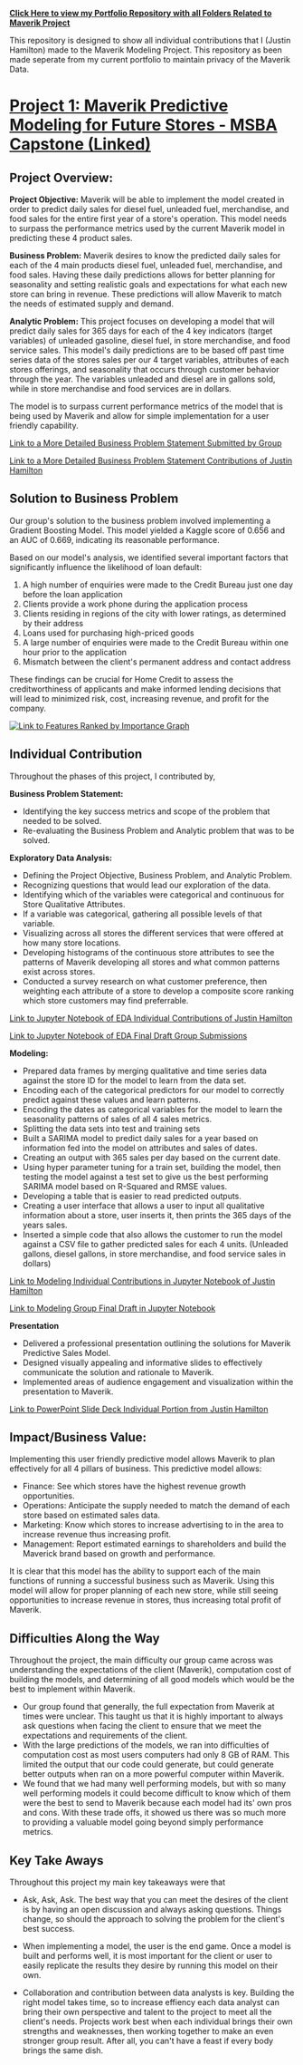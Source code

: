 
**[Click Here to view my Portfolio Repository with all Folders Related to Maverik Project](https://github.com/justinhamilton125/Justin_Hamilton_Maverik_Project_Portfolio)**

This repository is designed to show all individual contributions that I (Justin Hamilton) made to the Maverik Modeling Project. This repository as been made seperate from my current portfolio to maintain privacy of the Maverik Data.

# [Project 1: Maverik Predictive Modeling for Future Stores - MSBA Capstone (Linked)](https://github.com/justinhamilton125/Justin_Hamilton_Maverik_Project_Portfolio/tree/main/Project%201:%20Maverik%20Modeling%20Project)

## Project Overview:

**Project Objective:** 
Maverik will be able to implement the model created in order to predict daily sales for diesel fuel, unleaded fuel, merchandise, and food sales for the entire first year of a store's operation. This model needs to surpass the performance metrics used by the current Maverik model in predicting these 4 product sales. 

**Business Problem:**
Maverik desires to know the predicted daily sales for each of the 4 main products diesel fuel, unleaded fuel, merchandise, and food sales. Having these daily predictions allows for better planning for seasonality and setting realistic goals and expectations for what each new store can bring in revenue. These predictions will allow Maverik to match the needs of estimated supply and demand. 


**Analytic Problem:**
This project focuses on developing a model that will predict daily sales for 365 days for each of the 4 key indicators (target variables) of unleaded gasoline, diesel fuel, in store merchandise, and food service sales. This model's daily predictions are to be based off past time series data of the stores sales per our 4 target variables, attributes of each stores offerings, and seasonality that occurs through customer behavior through the year. The variables unleaded and diesel are in gallons sold, while in store merchandise and food services are in dollars. 

The model is to surpass current performance metrics of the model that is being used by Maverik and allow for simple implementation for a user friendly capability. 



[Link to a More Detailed Business Problem Statement Submitted by Group](https://github.com/justinhamilton125/IS-6813-Maverick-Case-Competition/blob/main/Business%20Problem%20Statement%20Final%20Draft/IS%206813%20Maverick%20Business%20Problem%20Statement.pdf)


[Link to a More Detailed Business Problem Statement Contributions of Justin Hamilton](https://github.com/justinhamilton125/Justin_Hamilton_Maverik_Project_Portfolio/blob/main/Project%201%3A%20Maverik%20Modeling%20Project/Business%20Problem%20Statement%20Files/Business%20Problem%20Statement%20Justin%20Hamilton%20Individual%20Contributition.pdf)


## Solution to Business Problem
Our group's solution to the business problem involved implementing a Gradient Boosting Model. This model yielded a Kaggle score of 0.656 and an AUC of 0.669, indicating its reasonable performance.

Based on our model's analysis, we identified several important factors that significantly influence the likelihood of loan default:

1. A high number of enquiries were made to the Credit Bureau just one day before the loan application
2. Clients provide a work phone during the application process
3. Clients residing in regions of the city with lower ratings, as determined by their address
4. Loans used for purchasing high-priced goods
5. A large number of enquiries were made to the Credit Bureau within one hour prior to the application
6. Mismatch between the client's permanent address and contact address

These findings can be crucial for Home Credit to assess the creditworthiness of applicants and make informed lending decisions that will lead to minimized risk, cost, increasing revenue, and profit for the company.


[![Link to Features Ranked by Importance Graph](https://github.com/justinhamilton125/Justin_Hamilton_Portfolio/blob/main/Project%201%3A%20Home%20Credit%20Default%20Model%20Files/Images/Feature%20Importance%20Solution%20Graph.png)](https://github.com/justinhamilton125/Justin_Hamilton_Portfolio/blob/main/Project%201%3A%20Home%20Credit%20Default%20Model%20Files/Images/Feature%20Importance%20Solution%20Graph.png)


## Individual Contribution

Throughout the phases of this project, I contributed by,

**Business Problem Statement:**
- Identifying the key success metrics and scope of the problem that needed to be solved.
- Re-evaluating the Business Problem and Analytic problem that was to be solved.


**Exploratory Data Analysis:**

- Defining the Project Objective, Business Problem, and Analytic Problem.
- Recognizing questions that would lead our exploration of the data.
- Identifying which of the variables were categorical and continuous for Store Qualitative Attributes.
- If a variable was categorical, gathering all possible levels of that variable.
- Visualizing across all stores the different services that were offered at how many store locations.
- Developing histograms of the continuous store attributes to see the patterns of Maverik developing all stores and what common patterns exist across stores.
- Conducted a survey research on what customer preference, then weighting each attribute of a store to develop a composite score ranking which store customers may find preferrable. 


[Link to Jupyter Notebook of EDA Individual Contributions of Justin Hamilton](https://github.com/justinhamilton125/Justin_Hamilton_Maverik_Project_Portfolio/blob/main/Project%201%3A%20Maverik%20Modeling%20Project/Exploratory%20Data%20Analysis%20Files/Justin%20Hamilton%20EDA%20(2).ipynb)


[Link to Jupyter Notebook of EDA Final Draft Group Submissions](https://github.com/justinhamilton125/IS-6813-Maverick-Case-Competition/blob/main/EDA%20Final%20Draft/Group%207%20EDA%20Final%20Draft.ipynb)


**Modeling:**

- Prepared data frames by merging qualitative and time series data against the store ID for the model to learn from the data set.
- Encoding each of the categorical predictors for our model to correctly predict against these values and learn patterns.
- Encoding the dates as categorical variables for the model to learn the seasonality patterns of sales of all 4 sales metrics.
- Splitting the data sets into test and training sets
- Built a SARIMA model to predict daily sales for a year based on information fed into the model on attributes and sales of dates.
- Creating an output with 365 sales per day based on the current date.
- Using hyper parameter tuning for a train set, building the model, then testing the model against a test set to give us the best performing SARIMA model based on R-Squared and RMSE values. 
- Developing a table that is easier to read predicted outputs.
- Creating a user interface that allows a user to input all qualitative information about a store, user inserts it, then prints the 365 days of the years sales.
- Inserted a simple code that also allows the customer to run the model against a CSV file to gather predicted sales for each 4 units. (Unleaded gallons, diesel gallons, in store merchandise, and food service sales in dollars)


[Link to Modeling Individual Contributions in Jupyter Notebook of Justin Hamilton](https://github.com/justinhamilton125/Justin_Hamilton_Maverik_Project_Portfolio/blob/main/Project%201%3A%20Maverik%20Modeling%20Project/Modeling%20Files/Justin%20Hamilton%20Modeling%20Contribution%20October%2030%2C%202023.ipynb)

[Link to Modeling Group Final Draft in Jupyter Notebook](https://github.com/justinhamilton125/IS-6813-Maverick-Case-Competition/blob/main/Model%20Final%20Draft/Capstone%20Modeling%20Assignment%20Group%207%20(1).ipynb)


**Presentation**
- Delivered a professional presentation outlining the solutions for Maverik Predictive Sales Model.
- Designed visually appealing and informative slides to effectively communicate the solution and rationale to Maverik.
- Implemented areas of audience engagement and visualization within the presentation to Maverik. 

[Link to PowerPoint Slide Deck Individual Portion from Justin Hamilton](https://github.com/justinhamilton125/Justin_Hamilton_Maverik_Project_Portfolio/tree/main/Project%201%3A%20Maverik%20Modeling%20Project/Final%20Presentation%20Files)

## Impact/Business Value:

Implementing this user friendly predictive model allows Maverik to plan effectively for all 4 pillars of business. This predictive model allows:

- Finance: See which stores have the highest revenue growth opportunities.
- Operations: Anticipate the supply needed to match the demand of each store based on estimated sales data.
- Marketing: Know which stores to increase advertising to in the area to increase revenue thus increasing profit.
- Management: Report estimated earnings to shareholders and build the Maverick brand based on growth and performance.

It is clear that this model has the ability to support each of the main functions of running a successful business such as Maverik. Using this model will allow for proper planning of each new store, while still seeing opportunities to increase revenue in stores, thus increasing total profit of Maverik.  

## Difficulties Along the Way

Throughout the project, the main difficulty our group came across was understanding the expectations of the client (Maverik), computation cost of building the models, and determining of all good models which would be the best to implement within Maverik. 

- Our group found that generally, the full expectation from Maverik at times were unclear. This taught us that it is highly important to always ask questions when facing the client to ensure that we meet the expectations and requirements of the client.
- With the large predictions of the models, we ran into difficulties of computation cost as most users computers had only 8 GB of RAM. This limited the output that our code could generate, but could generate better outputs when ran on a more powerful computer within Maverik.
- We found that we had many well performing models, but with so many well performing models it could become difficult to know which of them were the best to send to Maverik because each model had its' own pros and cons. With these trade offs, it showed us there was so much more to providing a valuable model going beyond simply performance metrics. 

## Key Take Aways
Throughout this project my main key takeaways were that 
- Ask, Ask, Ask. The best way that you can meet the desires of the client is by having an open discussion and always asking questions. Things change, so should the approach to solving the problem for the client's best success.

- When implementing a model, the user is the end game. Once a model is built and performs well, it is most important for the client or user to easily replicate the results they desire by running this model on their own. 

- Collaboration and contribution between data analysts is key. Building the right model takes time, so to increase effiency each data analyst can bring their own perspective and talent to the project to meet all the client's needs. Projects work best when each individual brings their own strengths and weaknesses, then working together to make an even stronger group result. After all, you can't have a feast if every body brings the same dish.
